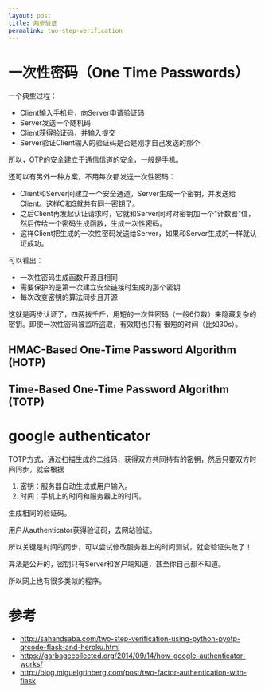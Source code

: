 ```yaml
---
layout: post
title: 两步验证
permalink: two-step-verification
---
```


# 一次性密码（One Time Passwords）

一个典型过程：

* Client输入手机号，向Server申请验证码
* Server发送一个随机码
* Client获得验证码，并输入提交
* Server验证Client输入的验证码是否是刚才自己发送的那个

所以，OTP的安全建立于通信信道的安全，一般是手机。

还可以有另外一种方案，不用每次都发送一次性密码：

* Client和Server间建立一个安全通道，Server生成一个密钥，并发送给Client。这样C和S就共有同一密钥了。
* 之后Client再发起认证请求时，它就和Server同时对密钥加一个“计数器”值，然后传给一个密码生成函数，生成一次性密码。
* 这样Client把生成的一次性密码发送给Server，如果和Server生成的一样就认证成功。

可以看出：

* 一次性密码生成函数开源且相同
* 需要保护的是第一次建立安全链接时生成的那个密钥
* 每次改变密钥的算法同步且开源

这就是两步认证了，四两拨千斤，用短的一次性密码（一般6位数）来隐藏复杂的密钥。即使一次性密码被监听盗取，有效期也只有
很短的时间（比如30s）。



## HMAC-Based One-Time Password Algorithm (HOTP)

## Time-Based One-Time Password Algorithm (TOTP)

# google authenticator
TOTP方式，通过扫描生成的二维码，获得双方共同持有的密钥，然后只要双方时间同步，就会根据

1. 密钥：服务器自动生成或用户输入。
2. 时间：手机上的时间和服务器上的时间。

生成相同的验证码。

用户从authenticator获得验证码，去网站验证。

所以关键是时间的同步，可以尝试修改服务器上的时间测试，就会验证失败了！

算法是公开的，密钥只有Server和客户端知道，甚至你自己都不知道。

所以网上也有很多类似的程序。


# 参考
* http://sahandsaba.com/two-step-verification-using-python-pyotp-qrcode-flask-and-heroku.html
* https://garbagecollected.org/2014/09/14/how-google-authenticator-works/
* http://blog.miguelgrinberg.com/post/two-factor-authentication-with-flask
